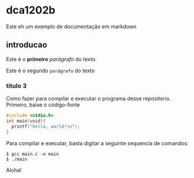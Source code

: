 # dca1202b

Este eh um exemplo de documentação em markdown

## introducao

Este é o **primeiro** _parágrafo_ do texto.

Este é o segundo `parágrafo` do texto

### titulo 3

Como fazer para compilar e executar o programa desse repositorio. Primeiro, baixe o código-fonte

```c
#include <stdio.h>
int main(void){
  printf("hello, world!\n");
}
```

Para compilar e executar, basta digitar a seguinte sequencia de comandos:

```shell
$ gcc main.c -o main
$ ./main
```

Aloha!